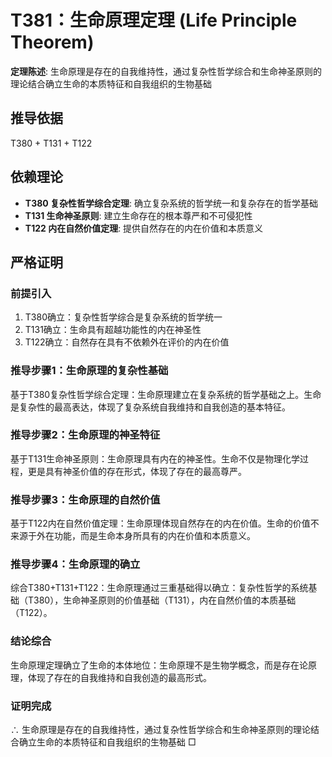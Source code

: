 # T381：生命原理定理 (Life Principle Theorem)

**定理陈述**: 生命原理是存在的自我维持性，通过复杂性哲学综合和生命神圣原则的理论结合确立生命的本质特征和自我组织的生物基础

## 推导依据
T380 + T131 + T122

## 依赖理论
- **T380 复杂性哲学综合定理**: 确立复杂系统的哲学统一和复杂存在的哲学基础
- **T131 生命神圣原则**: 建立生命存在的根本尊严和不可侵犯性
- **T122 内在自然价值定理**: 提供自然存在的内在价值和本质意义

## 严格证明

### 前提引入
1. T380确立：复杂性哲学综合是复杂系统的哲学统一
2. T131确立：生命具有超越功能性的内在神圣性
3. T122确立：自然存在具有不依赖外在评价的内在价值

### 推导步骤1：生命原理的复杂性基础
基于T380复杂性哲学综合定理：生命原理建立在复杂系统的哲学基础之上。生命是复杂性的最高表达，体现了复杂系统自我维持和自我创造的基本特征。

### 推导步骤2：生命原理的神圣特征
基于T131生命神圣原则：生命原理具有内在的神圣性。生命不仅是物理化学过程，更是具有神圣价值的存在形式，体现了存在的最高尊严。

### 推导步骤3：生命原理的自然价值
基于T122内在自然价值定理：生命原理体现自然存在的内在价值。生命的价值不来源于外在功能，而是生命本身所具有的内在价值和本质意义。

### 推导步骤4：生命原理的确立
综合T380+T131+T122：生命原理通过三重基础得以确立：复杂性哲学的系统基础（T380），生命神圣原则的价值基础（T131），内在自然价值的本质基础（T122）。

### 结论综合
生命原理定理确立了生命的本体地位：生命原理不是生物学概念，而是存在论原理，体现了存在的自我维持和自我创造的最高形式。

### 证明完成
∴ 生命原理是存在的自我维持性，通过复杂性哲学综合和生命神圣原则的理论结合确立生命的本质特征和自我组织的生物基础 □